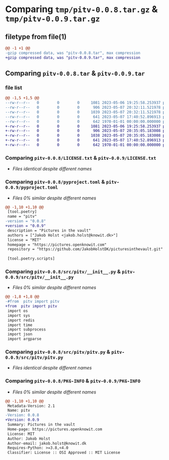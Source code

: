 # Comparing `tmp/pitv-0.0.8.tar.gz` & `tmp/pitv-0.0.9.tar.gz`

## filetype from file(1)

```diff
@@ -1 +1 @@
-gzip compressed data, was "pitv-0.0.8.tar", max compression
+gzip compressed data, was "pitv-0.0.9.tar", max compression
```

## Comparing `pitv-0.0.8.tar` & `pitv-0.0.9.tar`

### file list

```diff
@@ -1,5 +1,5 @@
--rw-r--r--   0        0        0     1081 2023-05-06 19:25:58.253937 pitv-0.0.8/LICENSE.txt
--rw-r--r--   0        0        0      906 2023-05-07 20:32:11.521978 pitv-0.0.8/pyproject.toml
--rw-r--r--   0        0        0     1039 2023-05-07 20:32:11.521978 pitv-0.0.8/src/pitv/__init__.py
--rw-r--r--   0        0        0      641 2023-05-07 17:40:52.896913 pitv-0.0.8/src/pitv/pitv.py
--rw-r--r--   0        0        0      642 1970-01-01 00:00:00.000000 pitv-0.0.8/PKG-INFO
+-rw-r--r--   0        0        0     1081 2023-05-06 19:25:58.253937 pitv-0.0.9/LICENSE.txt
+-rw-r--r--   0        0        0      906 2023-05-07 20:35:05.183008 pitv-0.0.9/pyproject.toml
+-rw-r--r--   0        0        0     1038 2023-05-07 20:35:05.183008 pitv-0.0.9/src/pitv/__init__.py
+-rw-r--r--   0        0        0      641 2023-05-07 17:40:52.896913 pitv-0.0.9/src/pitv/pitv.py
+-rw-r--r--   0        0        0      642 1970-01-01 00:00:00.000000 pitv-0.0.9/PKG-INFO
```

### Comparing `pitv-0.0.8/LICENSE.txt` & `pitv-0.0.9/LICENSE.txt`

 * *Files identical despite different names*

### Comparing `pitv-0.0.8/pyproject.toml` & `pitv-0.0.9/pyproject.toml`

 * *Files 0% similar despite different names*

```diff
@@ -1,10 +1,10 @@
 [tool.poetry]
 name = "pitv"
-version = "0.0.8"
+version = "0.0.9"
 description = "Pictures in the vault"
 authors = ["Jakob Holst <jakob.holst@knowit.dk>"]
 license = "MIT"
 homepage = "https://pictures.openknowit.com"
 repository = "https://github.com/JakobHolstDK/picturesinthevault.git"
 
 [tool.poetry.scripts]
```

### Comparing `pitv-0.0.8/src/pitv/__init__.py` & `pitv-0.0.9/src/pitv/__init__.py`

 * *Files 0% similar despite different names*

```diff
@@ -1,8 +1,8 @@
-#from  pitv import pitv
+from  pitv import pitv
 import os
 import sys
 import redis
 import time
 import subprocess
 import json
 import argparse
```

### Comparing `pitv-0.0.8/src/pitv/pitv.py` & `pitv-0.0.9/src/pitv/pitv.py`

 * *Files identical despite different names*

### Comparing `pitv-0.0.8/PKG-INFO` & `pitv-0.0.9/PKG-INFO`

 * *Files 0% similar despite different names*

```diff
@@ -1,10 +1,10 @@
 Metadata-Version: 2.1
 Name: pitv
-Version: 0.0.8
+Version: 0.0.9
 Summary: Pictures in the vault
 Home-page: https://pictures.openknowit.com
 License: MIT
 Author: Jakob Holst
 Author-email: jakob.holst@knowit.dk
 Requires-Python: >=3.8,<4.0
 Classifier: License :: OSI Approved :: MIT License
```

